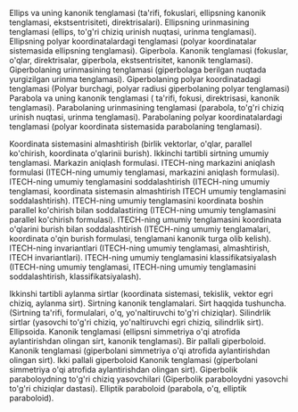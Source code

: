 Ellips va uning kanonik tenglamasi (ta'rifi, fokuslari, ellipsning kanonik tenglamasi, ekstsentrisiteti, direktrisalari).
Ellipsning urinmasining tenglamasi (ellips, to'g'ri chiziq urinish nuqtasi, urinma tenglamasi).
Ellipsning polyar koordinatalardagi tenglamasi (polyar koordinatalar sistemasida ellipsning tenglamasi).
Giperbola. Kanonik tenglamasi (fokuslar, o'qlar, direktrisalar, giperbola, ekstsentrisitet, kanonik tenglamasi).
Giperbolaning urinmasining tenglamasi (giperbolaga berilgan nuqtada yurgizilgan urinma tenglamasi).
Giperbolaning polyar koordinatadagi tenglamasi (Polyar burchagi, polyar radiusi giperbolaning polyar tenglamasi)
Parabola va uning kanonik tenglamasi ( ta'rifi, fokusi, direktrisasi, kanonik tenglamasi).
Parabolaning urinmasining tenglamasi (parabola, to'g'ri chiziq urinish nuqtasi, urinma tenglamasi).
Parabolaning polyar koordinatalardagi tenglamasi (polyar koordinata sistemasida parabolaning tenglamasi).

Koordinata sistemasini almashtirish (birlik vektorlar, o'qlar, parallel ko'chirish, koordinata o'qlarinii burish).
Ikkinchi tartibli sirtning umumiy tenglamasi. Markazin aniqlash formulasi.
ITECH-ning markazini aniqlash formulasi (ITECH-ning umumiy tenglamasi, markazini aniqlash formulasi).
ITECH-ning umumiy tenglamasini soddalashtirish (ITECH-ning umumiy tenglamasi, koordinata sistemasin almashtirish ITECH umumiy tenglamasini soddalashtirish).
ITECH-ning umumiy tenglamasini koordinata boshin parallel ko'chirish bilan soddalastiring (ITECH-ning umumiy tenglamasini parallel ko'chirish formulasi).
ITECH-ning umumiy tenglamasini koordinata o'qlarini burish bilan soddalashtirish (ITECH-ning umumiy tenglamalari, koordinata o'qin burish formulasi, tenglamani kanonik turga olib kelish).
ITECH-ning invariantlari (ITECH-ning umumiy tenglamasi, almashtirish, ITECH invariantlari).
ITECH-ning umumiy tenglamasini klassifikatsiyalash (ITECH-ning umumiy tenglamasi, ITECH-ning umumiy tenglamasini soddalashtirish, klassifikatsiyalash).

Ikkinshi tartibli aylanma sirtlar (koordinata sistemasi, tekislik, vektor egri chiziq, aylanma sirt).
Sirtning kanonik tenglamalari. Sirt haqqida tushuncha. (Sirtning ta'rifi, formulalari, o'q, yo'naltiruvchi to'g'ri chiziqlar).
Silindrlik sirtlar (yasovchi to'g'ri chiziq, yo'naltiruvchi egri chiziq, silindrlik sirt).
Ellipsoida. Kanonik tenglamasi (ellipsni simmetriya o'qi atrofida aylantirishdan olingan sirt, kanonik tenglamasi).
Bir pallali giperboloid. Kanonik tenglamasi (giperbolani simmetriya o'qi atrofida aylantirishdan olingan sirt).
Ikki pallali giperboloid Kanonik tenglamasi (giperbolani simmetriya o'qi atrofida aylantirishdan olingan sirt).
Giperbolik paraboloydning to'g'ri chiziq yasovchilari (Giperbolik paraboloydni yasovchi to'g'ri chiziqlar dastasi).
Elliptik paraboloid (parabola, o'q, elliptik paraboloid).
